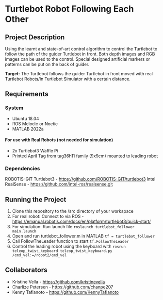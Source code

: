 # Turtlebot Robot Following Each Other
## Project Description
Using the learnt and state-of-art control algorithm to control the Turtlebot to follow the path of the 
guider  Turtlebot  in  front.  Both  depth  images  and  RGB  images  can  be  used  to the  control.  Special 
designed artificial markers or patterns can be put on the back of guider.

**Target:** The  Turtlebot  follows  the  guider  Turtlebot  in  front  moved  with  real  Turtlebot  Robots/in 
Turtlebot Simulator with a certain distance. 

## Requirements
### System
- Ubuntu 18.04  
- ROS Melodic or Noetic 
- MATLAB 2022a
#### For use with Real Robots (not needed for simulation)
- 2x Turtlebot3 Waffle Pi
- Printed April Tag from tag36h11 family (9x9cm) mounted to leading robot

### Dependencies
ROBOTIS-GIT Turtlebot3 - https://github.com/ROBOTIS-GIT/turtlebot3
Intel RealSense - https://github.com/intel-ros/realsense.git

## Running the Project
1. Clone this repository to the /src directory of your workspace
2. For real robot: Connect to via ROS - https://emanual.robotis.com/docs/en/platform/turtlebot3/quick-start/
3. For simulation: Run launch file `roslaunch turtlebot_follower main.launch`
4. Open and run turtlebot_follower.m in MATLAB `tf = turtlebot_follower`
5. Call FollowTheLeader function to start `tf.FollowTheLeader`
6. Control the leading robot using the keyboard with `rosrun teleop_twist_keyboard teleop_twist_keyboard.py /cmd_vel:=/robot2/cmd_vel`

## Collaborators
- Kristine Vella - https://github.com/kristinevella
- Charlize Petersen - https://github.com/chanpe207
- Kenny Tafianoto - https://github.com/KennyTafianoto
